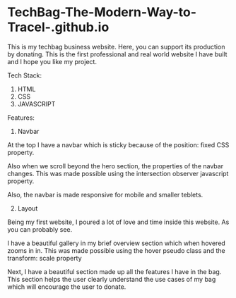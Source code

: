 # TechBag-The-Modern-Way-to-Tracel-.github.io

This is my techbag business website. Here, you can support its production by donating. 
This is the first professional and real world website I have built and I hope you like my project. 

Tech Stack:
1. HTML
2. CSS
3. JAVASCRIPT

Features: 

1. Navbar 

At the top I have a navbar which is sticky because of the position: fixed CSS property.

Also when we scroll beyond the hero section, the properties of the navbar changes. This was made possible using the intersection observer javascript property. 

Also, the navbar is made responsive for mobile and smaller teblets. 

2. Layout

Being my first website, I poured a lot of love and time inside this website. As you can  probably see.

I have a beautiful gallery in my brief overview section which when hovered zooms in in. This was made possible using the hover pseudo class and the transform: scale property

Next, I have a beautiful section made up all the features I have in the bag. This section helps the user clearly understand the use cases of my bag which will encourage the user to donate.



